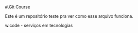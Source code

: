 #.Git Course

Este é um repositório teste pra ver como esse arquivo funciona.

w.code - serviços em tecnologias
